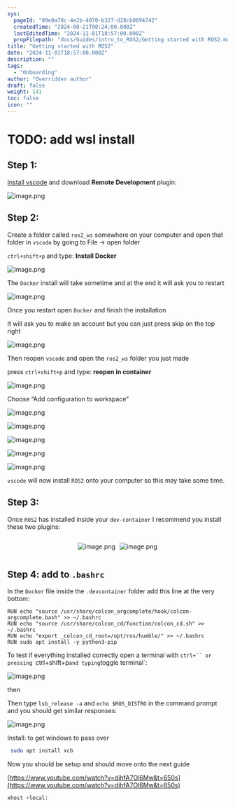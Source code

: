 ```yaml
---
sys:
  pageId: "89e0a78c-4e2b-4070-b327-d28cb0694742"
  createdTime: "2024-08-21T00:24:00.000Z"
  lastEditedTime: "2024-11-01T18:57:00.000Z"
  propFilepath: "docs/Guides/intro_to_ROS2/Getting started with ROS2.md"
title: "Getting started with ROS2"
date: "2024-11-01T18:57:00.000Z"
description: ""
tags:
  - "Onboarding"
author: "Overridden author"
draft: false
weight: 141
toc: false
icon: ""
---
```


# TODO: add wsl install

## Step 1:

[Install vscode](https://code.visualstudio.com/download) and download **Remote Development** plugin:

![image.png](https://prod-files-secure.s3.us-west-2.amazonaws.com/d518164a-d88e-44d1-a4ee-3adb3bd8bce0/efb52993-1881-4a40-b95e-6f020334f022/image.png?X-Amz-Algorithm=AWS4-HMAC-SHA256&X-Amz-Content-Sha256=UNSIGNED-PAYLOAD&X-Amz-Credential=ASIAZI2LB466V4YF3GRW%2F20250327%2Fus-west-2%2Fs3%2Faws4_request&X-Amz-Date=20250327T032345Z&X-Amz-Expires=3600&X-Amz-Security-Token=IQoJb3JpZ2luX2VjENP%2F%2F%2F%2F%2F%2F%2F%2F%2F%2FwEaCXVzLXdlc3QtMiJIMEYCIQCloLYzf0mW%2BCeNMf8yZGNWgMa0ATzNGU4x%2FQwyal0n%2BAIhALD5Ms1bRaoze9hAG1t5xOoYKdBkAsAdm8K%2FHUtgsc33Kv8DCDsQABoMNjM3NDIzMTgzODA1Igzxv6iOGVfVHXSqedcq3AO0h26Opkz2yzsEcTmA5r6I%2FfO5NTdCEmi6%2Bvx8BKmRCLCac8HCO%2BCGcvN6WAUh4otzJOvafi66VJwXNU%2F1DScIqTAqUiZIlbwsQdHQYqGcmXo2nnugEpml7EnaX0nKX9%2B56xxoTNAmEHbhP7JRygjMiZPxDXu0Z%2Bdd%2B1kZRQ1xD4b0uz%2BNcZ9UIZagM%2FIWdH6M%2B1jKqJGkYaOt3No9p%2Fx5dH1JFUEvncUIsTyM2S803z2wfw%2BavASHc4neBzMs6ALILdn4%2BE6eGBGN0zYlBLOw1PQACUm5Cm3dxClbDO3gqB8PsGxySLLCvwHMD%2FujmucbmKm3Jn%2FrNQ5WnDW6%2BD6NLZkFvOyWaEqPwZ11NDTAy8mm0KwjpQb%2BhYGgPXkQh8RI9W3RHOVrzTboctHd3KhEHHv4H7jmCsb40EG16Kt1d7cDw3vwLzPyNFsccWI%2F1MjHwBIXanKj1L%2FOJSnkXlxOtEBShUiiEiQaN1jgB2ttZzMCbAof%2BcQy8IV1inlP6ZXfsx8pWQqPOAH90uuiHZZtTFBkZQJ1uXDgd7MVPJlKtDNNYtMsDWqMa7UQ28m8lfANvOAu8rzw4z8dluq3vyZvHRfQ7QcaNzfUzt498zEfVOxc1wok%2Bx9wy%2FQ7MjDt7JK%2FBjqkAcdGm7rw75S7NsVIOuqLtGrZjus97h0NZ4r2J0V2Jb5Jgqny%2FsZ8D9vdPSxbERM2H3vWZp7WadEz0vRSyBR2gHjNeymR4sRQxl%2B0fmKSEVeMunxVZoo8C3UEOMz4r2rKuLJVOuJHrgxm0%2BtM2hlUcqoSkIWOnyzoC6PsIAIjCgwK8%2F5uuHElfWaxaM3p56kfmclhzbvtDrp%2BpDXfnugaw%2B6wUFkl&X-Amz-Signature=a87b89fb3781013a812699e752a326dfcb7a51490a89384e8e6c10babc4cdd64&X-Amz-SignedHeaders=host&x-id=GetObject)

## Step 2:

Create a folder called `ros2_ws` somewhere on your computer and open that folder in `vscode` by going to File → open folder 

`ctrl+shift+p` and type: **Install Docker**

![image.png](https://prod-files-secure.s3.us-west-2.amazonaws.com/d518164a-d88e-44d1-a4ee-3adb3bd8bce0/2269dc0e-1cd5-47ff-bceb-c04ad9b2eab0/image.png?X-Amz-Algorithm=AWS4-HMAC-SHA256&X-Amz-Content-Sha256=UNSIGNED-PAYLOAD&X-Amz-Credential=ASIAZI2LB466V4YF3GRW%2F20250327%2Fus-west-2%2Fs3%2Faws4_request&X-Amz-Date=20250327T032344Z&X-Amz-Expires=3600&X-Amz-Security-Token=IQoJb3JpZ2luX2VjENP%2F%2F%2F%2F%2F%2F%2F%2F%2F%2FwEaCXVzLXdlc3QtMiJIMEYCIQCloLYzf0mW%2BCeNMf8yZGNWgMa0ATzNGU4x%2FQwyal0n%2BAIhALD5Ms1bRaoze9hAG1t5xOoYKdBkAsAdm8K%2FHUtgsc33Kv8DCDsQABoMNjM3NDIzMTgzODA1Igzxv6iOGVfVHXSqedcq3AO0h26Opkz2yzsEcTmA5r6I%2FfO5NTdCEmi6%2Bvx8BKmRCLCac8HCO%2BCGcvN6WAUh4otzJOvafi66VJwXNU%2F1DScIqTAqUiZIlbwsQdHQYqGcmXo2nnugEpml7EnaX0nKX9%2B56xxoTNAmEHbhP7JRygjMiZPxDXu0Z%2Bdd%2B1kZRQ1xD4b0uz%2BNcZ9UIZagM%2FIWdH6M%2B1jKqJGkYaOt3No9p%2Fx5dH1JFUEvncUIsTyM2S803z2wfw%2BavASHc4neBzMs6ALILdn4%2BE6eGBGN0zYlBLOw1PQACUm5Cm3dxClbDO3gqB8PsGxySLLCvwHMD%2FujmucbmKm3Jn%2FrNQ5WnDW6%2BD6NLZkFvOyWaEqPwZ11NDTAy8mm0KwjpQb%2BhYGgPXkQh8RI9W3RHOVrzTboctHd3KhEHHv4H7jmCsb40EG16Kt1d7cDw3vwLzPyNFsccWI%2F1MjHwBIXanKj1L%2FOJSnkXlxOtEBShUiiEiQaN1jgB2ttZzMCbAof%2BcQy8IV1inlP6ZXfsx8pWQqPOAH90uuiHZZtTFBkZQJ1uXDgd7MVPJlKtDNNYtMsDWqMa7UQ28m8lfANvOAu8rzw4z8dluq3vyZvHRfQ7QcaNzfUzt498zEfVOxc1wok%2Bx9wy%2FQ7MjDt7JK%2FBjqkAcdGm7rw75S7NsVIOuqLtGrZjus97h0NZ4r2J0V2Jb5Jgqny%2FsZ8D9vdPSxbERM2H3vWZp7WadEz0vRSyBR2gHjNeymR4sRQxl%2B0fmKSEVeMunxVZoo8C3UEOMz4r2rKuLJVOuJHrgxm0%2BtM2hlUcqoSkIWOnyzoC6PsIAIjCgwK8%2F5uuHElfWaxaM3p56kfmclhzbvtDrp%2BpDXfnugaw%2B6wUFkl&X-Amz-Signature=31071ab0b2ebf30775970ea594adf38cb3b642c745a6d4a16dade66bf0892c89&X-Amz-SignedHeaders=host&x-id=GetObject)

The `Docker` install will take sometime and at the end it will ask you to restart

![image.png](https://prod-files-secure.s3.us-west-2.amazonaws.com/d518164a-d88e-44d1-a4ee-3adb3bd8bce0/ed233f78-be33-4b1f-b89c-9c346c0e961e/image.png?X-Amz-Algorithm=AWS4-HMAC-SHA256&X-Amz-Content-Sha256=UNSIGNED-PAYLOAD&X-Amz-Credential=ASIAZI2LB466V4YF3GRW%2F20250327%2Fus-west-2%2Fs3%2Faws4_request&X-Amz-Date=20250327T032344Z&X-Amz-Expires=3600&X-Amz-Security-Token=IQoJb3JpZ2luX2VjENP%2F%2F%2F%2F%2F%2F%2F%2F%2F%2FwEaCXVzLXdlc3QtMiJIMEYCIQCloLYzf0mW%2BCeNMf8yZGNWgMa0ATzNGU4x%2FQwyal0n%2BAIhALD5Ms1bRaoze9hAG1t5xOoYKdBkAsAdm8K%2FHUtgsc33Kv8DCDsQABoMNjM3NDIzMTgzODA1Igzxv6iOGVfVHXSqedcq3AO0h26Opkz2yzsEcTmA5r6I%2FfO5NTdCEmi6%2Bvx8BKmRCLCac8HCO%2BCGcvN6WAUh4otzJOvafi66VJwXNU%2F1DScIqTAqUiZIlbwsQdHQYqGcmXo2nnugEpml7EnaX0nKX9%2B56xxoTNAmEHbhP7JRygjMiZPxDXu0Z%2Bdd%2B1kZRQ1xD4b0uz%2BNcZ9UIZagM%2FIWdH6M%2B1jKqJGkYaOt3No9p%2Fx5dH1JFUEvncUIsTyM2S803z2wfw%2BavASHc4neBzMs6ALILdn4%2BE6eGBGN0zYlBLOw1PQACUm5Cm3dxClbDO3gqB8PsGxySLLCvwHMD%2FujmucbmKm3Jn%2FrNQ5WnDW6%2BD6NLZkFvOyWaEqPwZ11NDTAy8mm0KwjpQb%2BhYGgPXkQh8RI9W3RHOVrzTboctHd3KhEHHv4H7jmCsb40EG16Kt1d7cDw3vwLzPyNFsccWI%2F1MjHwBIXanKj1L%2FOJSnkXlxOtEBShUiiEiQaN1jgB2ttZzMCbAof%2BcQy8IV1inlP6ZXfsx8pWQqPOAH90uuiHZZtTFBkZQJ1uXDgd7MVPJlKtDNNYtMsDWqMa7UQ28m8lfANvOAu8rzw4z8dluq3vyZvHRfQ7QcaNzfUzt498zEfVOxc1wok%2Bx9wy%2FQ7MjDt7JK%2FBjqkAcdGm7rw75S7NsVIOuqLtGrZjus97h0NZ4r2J0V2Jb5Jgqny%2FsZ8D9vdPSxbERM2H3vWZp7WadEz0vRSyBR2gHjNeymR4sRQxl%2B0fmKSEVeMunxVZoo8C3UEOMz4r2rKuLJVOuJHrgxm0%2BtM2hlUcqoSkIWOnyzoC6PsIAIjCgwK8%2F5uuHElfWaxaM3p56kfmclhzbvtDrp%2BpDXfnugaw%2B6wUFkl&X-Amz-Signature=f3778a8a6782f7907d6a97c097b1c23448f78b7a3dfc92d4483fb8591a9859f1&X-Amz-SignedHeaders=host&x-id=GetObject)

Once you restart open `Docker` and finish the installation

It will ask you to make an account but you can just press skip on the top right

![image.png](https://prod-files-secure.s3.us-west-2.amazonaws.com/d518164a-d88e-44d1-a4ee-3adb3bd8bce0/21010ad9-1659-4fd9-9f59-9932a09b2a3d/image.png?X-Amz-Algorithm=AWS4-HMAC-SHA256&X-Amz-Content-Sha256=UNSIGNED-PAYLOAD&X-Amz-Credential=ASIAZI2LB466V4YF3GRW%2F20250327%2Fus-west-2%2Fs3%2Faws4_request&X-Amz-Date=20250327T032345Z&X-Amz-Expires=3600&X-Amz-Security-Token=IQoJb3JpZ2luX2VjENP%2F%2F%2F%2F%2F%2F%2F%2F%2F%2FwEaCXVzLXdlc3QtMiJIMEYCIQCloLYzf0mW%2BCeNMf8yZGNWgMa0ATzNGU4x%2FQwyal0n%2BAIhALD5Ms1bRaoze9hAG1t5xOoYKdBkAsAdm8K%2FHUtgsc33Kv8DCDsQABoMNjM3NDIzMTgzODA1Igzxv6iOGVfVHXSqedcq3AO0h26Opkz2yzsEcTmA5r6I%2FfO5NTdCEmi6%2Bvx8BKmRCLCac8HCO%2BCGcvN6WAUh4otzJOvafi66VJwXNU%2F1DScIqTAqUiZIlbwsQdHQYqGcmXo2nnugEpml7EnaX0nKX9%2B56xxoTNAmEHbhP7JRygjMiZPxDXu0Z%2Bdd%2B1kZRQ1xD4b0uz%2BNcZ9UIZagM%2FIWdH6M%2B1jKqJGkYaOt3No9p%2Fx5dH1JFUEvncUIsTyM2S803z2wfw%2BavASHc4neBzMs6ALILdn4%2BE6eGBGN0zYlBLOw1PQACUm5Cm3dxClbDO3gqB8PsGxySLLCvwHMD%2FujmucbmKm3Jn%2FrNQ5WnDW6%2BD6NLZkFvOyWaEqPwZ11NDTAy8mm0KwjpQb%2BhYGgPXkQh8RI9W3RHOVrzTboctHd3KhEHHv4H7jmCsb40EG16Kt1d7cDw3vwLzPyNFsccWI%2F1MjHwBIXanKj1L%2FOJSnkXlxOtEBShUiiEiQaN1jgB2ttZzMCbAof%2BcQy8IV1inlP6ZXfsx8pWQqPOAH90uuiHZZtTFBkZQJ1uXDgd7MVPJlKtDNNYtMsDWqMa7UQ28m8lfANvOAu8rzw4z8dluq3vyZvHRfQ7QcaNzfUzt498zEfVOxc1wok%2Bx9wy%2FQ7MjDt7JK%2FBjqkAcdGm7rw75S7NsVIOuqLtGrZjus97h0NZ4r2J0V2Jb5Jgqny%2FsZ8D9vdPSxbERM2H3vWZp7WadEz0vRSyBR2gHjNeymR4sRQxl%2B0fmKSEVeMunxVZoo8C3UEOMz4r2rKuLJVOuJHrgxm0%2BtM2hlUcqoSkIWOnyzoC6PsIAIjCgwK8%2F5uuHElfWaxaM3p56kfmclhzbvtDrp%2BpDXfnugaw%2B6wUFkl&X-Amz-Signature=c3e2cf9ceecb792e6aefabde5d3870382831dc63c3f8d60ad9cc85c59d0b915c&X-Amz-SignedHeaders=host&x-id=GetObject)

Then reopen `vscode` and open the `ros2_ws` folder you just made

press `ctrl+shift+p` and type: **reopen in container**

![image.png](https://prod-files-secure.s3.us-west-2.amazonaws.com/d518164a-d88e-44d1-a4ee-3adb3bd8bce0/4e93b8c2-41ad-488c-8095-c74205196118/image.png?X-Amz-Algorithm=AWS4-HMAC-SHA256&X-Amz-Content-Sha256=UNSIGNED-PAYLOAD&X-Amz-Credential=ASIAZI2LB466V4YF3GRW%2F20250327%2Fus-west-2%2Fs3%2Faws4_request&X-Amz-Date=20250327T032344Z&X-Amz-Expires=3600&X-Amz-Security-Token=IQoJb3JpZ2luX2VjENP%2F%2F%2F%2F%2F%2F%2F%2F%2F%2FwEaCXVzLXdlc3QtMiJIMEYCIQCloLYzf0mW%2BCeNMf8yZGNWgMa0ATzNGU4x%2FQwyal0n%2BAIhALD5Ms1bRaoze9hAG1t5xOoYKdBkAsAdm8K%2FHUtgsc33Kv8DCDsQABoMNjM3NDIzMTgzODA1Igzxv6iOGVfVHXSqedcq3AO0h26Opkz2yzsEcTmA5r6I%2FfO5NTdCEmi6%2Bvx8BKmRCLCac8HCO%2BCGcvN6WAUh4otzJOvafi66VJwXNU%2F1DScIqTAqUiZIlbwsQdHQYqGcmXo2nnugEpml7EnaX0nKX9%2B56xxoTNAmEHbhP7JRygjMiZPxDXu0Z%2Bdd%2B1kZRQ1xD4b0uz%2BNcZ9UIZagM%2FIWdH6M%2B1jKqJGkYaOt3No9p%2Fx5dH1JFUEvncUIsTyM2S803z2wfw%2BavASHc4neBzMs6ALILdn4%2BE6eGBGN0zYlBLOw1PQACUm5Cm3dxClbDO3gqB8PsGxySLLCvwHMD%2FujmucbmKm3Jn%2FrNQ5WnDW6%2BD6NLZkFvOyWaEqPwZ11NDTAy8mm0KwjpQb%2BhYGgPXkQh8RI9W3RHOVrzTboctHd3KhEHHv4H7jmCsb40EG16Kt1d7cDw3vwLzPyNFsccWI%2F1MjHwBIXanKj1L%2FOJSnkXlxOtEBShUiiEiQaN1jgB2ttZzMCbAof%2BcQy8IV1inlP6ZXfsx8pWQqPOAH90uuiHZZtTFBkZQJ1uXDgd7MVPJlKtDNNYtMsDWqMa7UQ28m8lfANvOAu8rzw4z8dluq3vyZvHRfQ7QcaNzfUzt498zEfVOxc1wok%2Bx9wy%2FQ7MjDt7JK%2FBjqkAcdGm7rw75S7NsVIOuqLtGrZjus97h0NZ4r2J0V2Jb5Jgqny%2FsZ8D9vdPSxbERM2H3vWZp7WadEz0vRSyBR2gHjNeymR4sRQxl%2B0fmKSEVeMunxVZoo8C3UEOMz4r2rKuLJVOuJHrgxm0%2BtM2hlUcqoSkIWOnyzoC6PsIAIjCgwK8%2F5uuHElfWaxaM3p56kfmclhzbvtDrp%2BpDXfnugaw%2B6wUFkl&X-Amz-Signature=367eac4df99b86301f43ad3ecae3843fb7a12cfa246c765f62cb0c1ebba12194&X-Amz-SignedHeaders=host&x-id=GetObject)

Choose “Add configuration to workspace”

![image.png](https://prod-files-secure.s3.us-west-2.amazonaws.com/d518164a-d88e-44d1-a4ee-3adb3bd8bce0/9560b282-5060-4989-ba37-97e7b2c22476/image.png?X-Amz-Algorithm=AWS4-HMAC-SHA256&X-Amz-Content-Sha256=UNSIGNED-PAYLOAD&X-Amz-Credential=ASIAZI2LB466V4YF3GRW%2F20250327%2Fus-west-2%2Fs3%2Faws4_request&X-Amz-Date=20250327T032345Z&X-Amz-Expires=3600&X-Amz-Security-Token=IQoJb3JpZ2luX2VjENP%2F%2F%2F%2F%2F%2F%2F%2F%2F%2FwEaCXVzLXdlc3QtMiJIMEYCIQCloLYzf0mW%2BCeNMf8yZGNWgMa0ATzNGU4x%2FQwyal0n%2BAIhALD5Ms1bRaoze9hAG1t5xOoYKdBkAsAdm8K%2FHUtgsc33Kv8DCDsQABoMNjM3NDIzMTgzODA1Igzxv6iOGVfVHXSqedcq3AO0h26Opkz2yzsEcTmA5r6I%2FfO5NTdCEmi6%2Bvx8BKmRCLCac8HCO%2BCGcvN6WAUh4otzJOvafi66VJwXNU%2F1DScIqTAqUiZIlbwsQdHQYqGcmXo2nnugEpml7EnaX0nKX9%2B56xxoTNAmEHbhP7JRygjMiZPxDXu0Z%2Bdd%2B1kZRQ1xD4b0uz%2BNcZ9UIZagM%2FIWdH6M%2B1jKqJGkYaOt3No9p%2Fx5dH1JFUEvncUIsTyM2S803z2wfw%2BavASHc4neBzMs6ALILdn4%2BE6eGBGN0zYlBLOw1PQACUm5Cm3dxClbDO3gqB8PsGxySLLCvwHMD%2FujmucbmKm3Jn%2FrNQ5WnDW6%2BD6NLZkFvOyWaEqPwZ11NDTAy8mm0KwjpQb%2BhYGgPXkQh8RI9W3RHOVrzTboctHd3KhEHHv4H7jmCsb40EG16Kt1d7cDw3vwLzPyNFsccWI%2F1MjHwBIXanKj1L%2FOJSnkXlxOtEBShUiiEiQaN1jgB2ttZzMCbAof%2BcQy8IV1inlP6ZXfsx8pWQqPOAH90uuiHZZtTFBkZQJ1uXDgd7MVPJlKtDNNYtMsDWqMa7UQ28m8lfANvOAu8rzw4z8dluq3vyZvHRfQ7QcaNzfUzt498zEfVOxc1wok%2Bx9wy%2FQ7MjDt7JK%2FBjqkAcdGm7rw75S7NsVIOuqLtGrZjus97h0NZ4r2J0V2Jb5Jgqny%2FsZ8D9vdPSxbERM2H3vWZp7WadEz0vRSyBR2gHjNeymR4sRQxl%2B0fmKSEVeMunxVZoo8C3UEOMz4r2rKuLJVOuJHrgxm0%2BtM2hlUcqoSkIWOnyzoC6PsIAIjCgwK8%2F5uuHElfWaxaM3p56kfmclhzbvtDrp%2BpDXfnugaw%2B6wUFkl&X-Amz-Signature=b09b39ee012f3f2f1ab9d5963d325866a87dadda1d7d232a41e9bd60fd237c87&X-Amz-SignedHeaders=host&x-id=GetObject)

![image.png](https://prod-files-secure.s3.us-west-2.amazonaws.com/d518164a-d88e-44d1-a4ee-3adb3bd8bce0/2ee63f81-886b-48e8-a553-dc6e5eac99e4/image.png?X-Amz-Algorithm=AWS4-HMAC-SHA256&X-Amz-Content-Sha256=UNSIGNED-PAYLOAD&X-Amz-Credential=ASIAZI2LB466V4YF3GRW%2F20250327%2Fus-west-2%2Fs3%2Faws4_request&X-Amz-Date=20250327T032345Z&X-Amz-Expires=3600&X-Amz-Security-Token=IQoJb3JpZ2luX2VjENP%2F%2F%2F%2F%2F%2F%2F%2F%2F%2FwEaCXVzLXdlc3QtMiJIMEYCIQCloLYzf0mW%2BCeNMf8yZGNWgMa0ATzNGU4x%2FQwyal0n%2BAIhALD5Ms1bRaoze9hAG1t5xOoYKdBkAsAdm8K%2FHUtgsc33Kv8DCDsQABoMNjM3NDIzMTgzODA1Igzxv6iOGVfVHXSqedcq3AO0h26Opkz2yzsEcTmA5r6I%2FfO5NTdCEmi6%2Bvx8BKmRCLCac8HCO%2BCGcvN6WAUh4otzJOvafi66VJwXNU%2F1DScIqTAqUiZIlbwsQdHQYqGcmXo2nnugEpml7EnaX0nKX9%2B56xxoTNAmEHbhP7JRygjMiZPxDXu0Z%2Bdd%2B1kZRQ1xD4b0uz%2BNcZ9UIZagM%2FIWdH6M%2B1jKqJGkYaOt3No9p%2Fx5dH1JFUEvncUIsTyM2S803z2wfw%2BavASHc4neBzMs6ALILdn4%2BE6eGBGN0zYlBLOw1PQACUm5Cm3dxClbDO3gqB8PsGxySLLCvwHMD%2FujmucbmKm3Jn%2FrNQ5WnDW6%2BD6NLZkFvOyWaEqPwZ11NDTAy8mm0KwjpQb%2BhYGgPXkQh8RI9W3RHOVrzTboctHd3KhEHHv4H7jmCsb40EG16Kt1d7cDw3vwLzPyNFsccWI%2F1MjHwBIXanKj1L%2FOJSnkXlxOtEBShUiiEiQaN1jgB2ttZzMCbAof%2BcQy8IV1inlP6ZXfsx8pWQqPOAH90uuiHZZtTFBkZQJ1uXDgd7MVPJlKtDNNYtMsDWqMa7UQ28m8lfANvOAu8rzw4z8dluq3vyZvHRfQ7QcaNzfUzt498zEfVOxc1wok%2Bx9wy%2FQ7MjDt7JK%2FBjqkAcdGm7rw75S7NsVIOuqLtGrZjus97h0NZ4r2J0V2Jb5Jgqny%2FsZ8D9vdPSxbERM2H3vWZp7WadEz0vRSyBR2gHjNeymR4sRQxl%2B0fmKSEVeMunxVZoo8C3UEOMz4r2rKuLJVOuJHrgxm0%2BtM2hlUcqoSkIWOnyzoC6PsIAIjCgwK8%2F5uuHElfWaxaM3p56kfmclhzbvtDrp%2BpDXfnugaw%2B6wUFkl&X-Amz-Signature=d8ead7a380df4d71e428b3cbc80addba3c385926cac4eb0df38c1950a4a23661&X-Amz-SignedHeaders=host&x-id=GetObject)

![image.png](https://prod-files-secure.s3.us-west-2.amazonaws.com/d518164a-d88e-44d1-a4ee-3adb3bd8bce0/ae1580b2-b048-407e-aed9-b584224a7a04/image.png?X-Amz-Algorithm=AWS4-HMAC-SHA256&X-Amz-Content-Sha256=UNSIGNED-PAYLOAD&X-Amz-Credential=ASIAZI2LB466V4YF3GRW%2F20250327%2Fus-west-2%2Fs3%2Faws4_request&X-Amz-Date=20250327T032344Z&X-Amz-Expires=3600&X-Amz-Security-Token=IQoJb3JpZ2luX2VjENP%2F%2F%2F%2F%2F%2F%2F%2F%2F%2FwEaCXVzLXdlc3QtMiJIMEYCIQCloLYzf0mW%2BCeNMf8yZGNWgMa0ATzNGU4x%2FQwyal0n%2BAIhALD5Ms1bRaoze9hAG1t5xOoYKdBkAsAdm8K%2FHUtgsc33Kv8DCDsQABoMNjM3NDIzMTgzODA1Igzxv6iOGVfVHXSqedcq3AO0h26Opkz2yzsEcTmA5r6I%2FfO5NTdCEmi6%2Bvx8BKmRCLCac8HCO%2BCGcvN6WAUh4otzJOvafi66VJwXNU%2F1DScIqTAqUiZIlbwsQdHQYqGcmXo2nnugEpml7EnaX0nKX9%2B56xxoTNAmEHbhP7JRygjMiZPxDXu0Z%2Bdd%2B1kZRQ1xD4b0uz%2BNcZ9UIZagM%2FIWdH6M%2B1jKqJGkYaOt3No9p%2Fx5dH1JFUEvncUIsTyM2S803z2wfw%2BavASHc4neBzMs6ALILdn4%2BE6eGBGN0zYlBLOw1PQACUm5Cm3dxClbDO3gqB8PsGxySLLCvwHMD%2FujmucbmKm3Jn%2FrNQ5WnDW6%2BD6NLZkFvOyWaEqPwZ11NDTAy8mm0KwjpQb%2BhYGgPXkQh8RI9W3RHOVrzTboctHd3KhEHHv4H7jmCsb40EG16Kt1d7cDw3vwLzPyNFsccWI%2F1MjHwBIXanKj1L%2FOJSnkXlxOtEBShUiiEiQaN1jgB2ttZzMCbAof%2BcQy8IV1inlP6ZXfsx8pWQqPOAH90uuiHZZtTFBkZQJ1uXDgd7MVPJlKtDNNYtMsDWqMa7UQ28m8lfANvOAu8rzw4z8dluq3vyZvHRfQ7QcaNzfUzt498zEfVOxc1wok%2Bx9wy%2FQ7MjDt7JK%2FBjqkAcdGm7rw75S7NsVIOuqLtGrZjus97h0NZ4r2J0V2Jb5Jgqny%2FsZ8D9vdPSxbERM2H3vWZp7WadEz0vRSyBR2gHjNeymR4sRQxl%2B0fmKSEVeMunxVZoo8C3UEOMz4r2rKuLJVOuJHrgxm0%2BtM2hlUcqoSkIWOnyzoC6PsIAIjCgwK8%2F5uuHElfWaxaM3p56kfmclhzbvtDrp%2BpDXfnugaw%2B6wUFkl&X-Amz-Signature=c752bc736775057be165d5e36ceee6ea98b34d60bb0c29239aba8142745e09f2&X-Amz-SignedHeaders=host&x-id=GetObject)

![image.png](https://prod-files-secure.s3.us-west-2.amazonaws.com/d518164a-d88e-44d1-a4ee-3adb3bd8bce0/53255b28-f75e-430f-b9e3-c0ac8577e42b/image.png?X-Amz-Algorithm=AWS4-HMAC-SHA256&X-Amz-Content-Sha256=UNSIGNED-PAYLOAD&X-Amz-Credential=ASIAZI2LB466V4YF3GRW%2F20250327%2Fus-west-2%2Fs3%2Faws4_request&X-Amz-Date=20250327T032344Z&X-Amz-Expires=3600&X-Amz-Security-Token=IQoJb3JpZ2luX2VjENP%2F%2F%2F%2F%2F%2F%2F%2F%2F%2FwEaCXVzLXdlc3QtMiJIMEYCIQCloLYzf0mW%2BCeNMf8yZGNWgMa0ATzNGU4x%2FQwyal0n%2BAIhALD5Ms1bRaoze9hAG1t5xOoYKdBkAsAdm8K%2FHUtgsc33Kv8DCDsQABoMNjM3NDIzMTgzODA1Igzxv6iOGVfVHXSqedcq3AO0h26Opkz2yzsEcTmA5r6I%2FfO5NTdCEmi6%2Bvx8BKmRCLCac8HCO%2BCGcvN6WAUh4otzJOvafi66VJwXNU%2F1DScIqTAqUiZIlbwsQdHQYqGcmXo2nnugEpml7EnaX0nKX9%2B56xxoTNAmEHbhP7JRygjMiZPxDXu0Z%2Bdd%2B1kZRQ1xD4b0uz%2BNcZ9UIZagM%2FIWdH6M%2B1jKqJGkYaOt3No9p%2Fx5dH1JFUEvncUIsTyM2S803z2wfw%2BavASHc4neBzMs6ALILdn4%2BE6eGBGN0zYlBLOw1PQACUm5Cm3dxClbDO3gqB8PsGxySLLCvwHMD%2FujmucbmKm3Jn%2FrNQ5WnDW6%2BD6NLZkFvOyWaEqPwZ11NDTAy8mm0KwjpQb%2BhYGgPXkQh8RI9W3RHOVrzTboctHd3KhEHHv4H7jmCsb40EG16Kt1d7cDw3vwLzPyNFsccWI%2F1MjHwBIXanKj1L%2FOJSnkXlxOtEBShUiiEiQaN1jgB2ttZzMCbAof%2BcQy8IV1inlP6ZXfsx8pWQqPOAH90uuiHZZtTFBkZQJ1uXDgd7MVPJlKtDNNYtMsDWqMa7UQ28m8lfANvOAu8rzw4z8dluq3vyZvHRfQ7QcaNzfUzt498zEfVOxc1wok%2Bx9wy%2FQ7MjDt7JK%2FBjqkAcdGm7rw75S7NsVIOuqLtGrZjus97h0NZ4r2J0V2Jb5Jgqny%2FsZ8D9vdPSxbERM2H3vWZp7WadEz0vRSyBR2gHjNeymR4sRQxl%2B0fmKSEVeMunxVZoo8C3UEOMz4r2rKuLJVOuJHrgxm0%2BtM2hlUcqoSkIWOnyzoC6PsIAIjCgwK8%2F5uuHElfWaxaM3p56kfmclhzbvtDrp%2BpDXfnugaw%2B6wUFkl&X-Amz-Signature=1ca972c75f45fc5eba3cf8874a4f460f02419761bef563ed7f02219223913282&X-Amz-SignedHeaders=host&x-id=GetObject)

![image.png](https://prod-files-secure.s3.us-west-2.amazonaws.com/d518164a-d88e-44d1-a4ee-3adb3bd8bce0/7c562767-5af9-4ffb-97d1-327bcdf4ee00/image.png?X-Amz-Algorithm=AWS4-HMAC-SHA256&X-Amz-Content-Sha256=UNSIGNED-PAYLOAD&X-Amz-Credential=ASIAZI2LB466V4YF3GRW%2F20250327%2Fus-west-2%2Fs3%2Faws4_request&X-Amz-Date=20250327T032344Z&X-Amz-Expires=3600&X-Amz-Security-Token=IQoJb3JpZ2luX2VjENP%2F%2F%2F%2F%2F%2F%2F%2F%2F%2FwEaCXVzLXdlc3QtMiJIMEYCIQCloLYzf0mW%2BCeNMf8yZGNWgMa0ATzNGU4x%2FQwyal0n%2BAIhALD5Ms1bRaoze9hAG1t5xOoYKdBkAsAdm8K%2FHUtgsc33Kv8DCDsQABoMNjM3NDIzMTgzODA1Igzxv6iOGVfVHXSqedcq3AO0h26Opkz2yzsEcTmA5r6I%2FfO5NTdCEmi6%2Bvx8BKmRCLCac8HCO%2BCGcvN6WAUh4otzJOvafi66VJwXNU%2F1DScIqTAqUiZIlbwsQdHQYqGcmXo2nnugEpml7EnaX0nKX9%2B56xxoTNAmEHbhP7JRygjMiZPxDXu0Z%2Bdd%2B1kZRQ1xD4b0uz%2BNcZ9UIZagM%2FIWdH6M%2B1jKqJGkYaOt3No9p%2Fx5dH1JFUEvncUIsTyM2S803z2wfw%2BavASHc4neBzMs6ALILdn4%2BE6eGBGN0zYlBLOw1PQACUm5Cm3dxClbDO3gqB8PsGxySLLCvwHMD%2FujmucbmKm3Jn%2FrNQ5WnDW6%2BD6NLZkFvOyWaEqPwZ11NDTAy8mm0KwjpQb%2BhYGgPXkQh8RI9W3RHOVrzTboctHd3KhEHHv4H7jmCsb40EG16Kt1d7cDw3vwLzPyNFsccWI%2F1MjHwBIXanKj1L%2FOJSnkXlxOtEBShUiiEiQaN1jgB2ttZzMCbAof%2BcQy8IV1inlP6ZXfsx8pWQqPOAH90uuiHZZtTFBkZQJ1uXDgd7MVPJlKtDNNYtMsDWqMa7UQ28m8lfANvOAu8rzw4z8dluq3vyZvHRfQ7QcaNzfUzt498zEfVOxc1wok%2Bx9wy%2FQ7MjDt7JK%2FBjqkAcdGm7rw75S7NsVIOuqLtGrZjus97h0NZ4r2J0V2Jb5Jgqny%2FsZ8D9vdPSxbERM2H3vWZp7WadEz0vRSyBR2gHjNeymR4sRQxl%2B0fmKSEVeMunxVZoo8C3UEOMz4r2rKuLJVOuJHrgxm0%2BtM2hlUcqoSkIWOnyzoC6PsIAIjCgwK8%2F5uuHElfWaxaM3p56kfmclhzbvtDrp%2BpDXfnugaw%2B6wUFkl&X-Amz-Signature=f60fddd95f6e9f51f67657f41ad94b55d91bfb93b8847778c9b196209c226fd5&X-Amz-SignedHeaders=host&x-id=GetObject)

`vscode` will now install `ROS2` onto your computer so this may take some time.

## Step 3:

Once `ROS2` has installed inside your `dev-container` I recommend you install these two plugins:

<div style="display: flex;flex-direction: row; column-gap:10px; max-width: 630px;justify-content: center;">
<div>

![image.png](https://prod-files-secure.s3.us-west-2.amazonaws.com/d518164a-d88e-44d1-a4ee-3adb3bd8bce0/3fc3d550-5a54-4ba1-ba6b-faa01cdb7369/image.png?X-Amz-Algorithm=AWS4-HMAC-SHA256&X-Amz-Content-Sha256=UNSIGNED-PAYLOAD&X-Amz-Credential=ASIAZI2LB4667KDK2HHJ%2F20250327%2Fus-west-2%2Fs3%2Faws4_request&X-Amz-Date=20250327T032351Z&X-Amz-Expires=3600&X-Amz-Security-Token=IQoJb3JpZ2luX2VjENP%2F%2F%2F%2F%2F%2F%2F%2F%2F%2FwEaCXVzLXdlc3QtMiJGMEQCID9hxwyb2mAfAcLXJ7Hegf1nwoC7SaVC%2FWt2v51XeeREAiBfkng0EoO51cE1%2FGRRCKi7sJEsWEtoKVE1y3P%2F3gPeESr%2FAwg8EAAaDDYzNzQyMzE4MzgwNSIM55t1STIGfNCj3h9LKtwDB57sCodzjmZjDJoNOtgU2UtO2uBJ4ENNglM1sCFHpCurtadTE8zI47UT1VNpGOJEkMb326Gb6%2Fpe%2BRBD3l9r36z6BH%2F4HkGKA1cOWObYIGx5ccFu7qksy9h%2BYV7YuB2CsPJVvJ6pvpzTMqb3BFWHesC2nXbqUe56j%2B1AngWwgMvcNJJWo3mU1Iu5gBXKbukmHyOf%2BZRECFNKEBLk%2B5OOIRONxIf8G1%2F13ke6XOiEmJULHkRLCoPudxLpVT2sOvIeWhlFntB8XzD%2Bu%2FnTxjojBaj3ajzYG5xlQXEnwau3ekdx%2Fxx%2BGHCLiZgjfnWYPkepqi5g233kHSWvCtwI4Ki30X7Mx%2FoNZiQgOrjhicFWFPxDkjhu%2FtC1pet6TW6jxpNmjIZyGacOyUCB6YoYid%2BUkVTQ5KhpAjwknAEXejEVzskxr3MjPYSBhGBn3bOAEzb%2F8oIsGA5oTtu%2FFVB7wni2QqFmjjcTxwKM96I1ivlrmRFzNTI71rmwjK69znnCtSMU4mBeTUPlwa%2BaIjRJ30LGPuyskRq705MgCDuxJs96ffgbWMigrgFUc27Z8wNMtwG498tAiH4R0cX6dtFEKWuUPXLI%2Fu95hUEYtDXzFldG0pErR%2Fz29GFv%2BK%2FFD6Mwhe6SvwY6pgFRnWtYCKmL6yTaO%2FdN0ALk6EXOWqPpHEOKY7Qk0r2mr5oBi2bYHcbyIWU%2BPS5QiV%2FPEuEKlVvxpagfDnZ07PmDuxuyCrX4o4EBfB7PKXGsSeLdrD625fa1ChN06Ib%2FUG%2Fon9NILlb%2FxinFVBWxbgL4sDrwor6d0IeLNUF6Xir61UFEfNGkGn3FkaViXxmoNBM3qET%2FpRAFs662m4D8HE2lyCVQPvJc&X-Amz-Signature=31f479054b3e83ac5dccee542530ce41562472f9c1f7d0bde07f940a06292ee8&X-Amz-SignedHeaders=host&x-id=GetObject)

</div>
<div>

![image.png](https://prod-files-secure.s3.us-west-2.amazonaws.com/d518164a-d88e-44d1-a4ee-3adb3bd8bce0/d994cc66-13c2-4093-a5a3-f84cf4601a82/image.png?X-Amz-Algorithm=AWS4-HMAC-SHA256&X-Amz-Content-Sha256=UNSIGNED-PAYLOAD&X-Amz-Credential=ASIAZI2LB4667QFW27G2%2F20250327%2Fus-west-2%2Fs3%2Faws4_request&X-Amz-Date=20250327T032351Z&X-Amz-Expires=3600&X-Amz-Security-Token=IQoJb3JpZ2luX2VjENP%2F%2F%2F%2F%2F%2F%2F%2F%2F%2FwEaCXVzLXdlc3QtMiJHMEUCIQCCXLYgC%2FCUXUOt%2FHG7AyUf%2FbYTSkdbhRR85Pn69cRxlwIgPGRi044BYUPXue9a7doixUPHbu3q5oQwf%2BoPEL%2B6jwoq%2FwMIPBAAGgw2Mzc0MjMxODM4MDUiDFF3P5vNnYvaau8NPircAy7%2F4uq2steYGZbiQ3ru7wVJlV9DPd8nYr3zkf6i4Ur70lVr3Cea%2F%2BS%2FSwaHeDyNULO5tJ06WnFbe8R5TI94r2IEnPilgkTPq%2FqeyTnV%2F6YyXijeYy7i77GqNIPzNtQe6gyuKfMYjr7MUC%2FJ%2FmCmPlWn4skx3MQccYBitEeAv98EgFw0tQYkBLeOLDp81DVQ2sANtVQNgjYrGO8b95%2Ffc2jG%2BfBwzGVn4l0lzrWMBrCjbgCTkN%2BD864eT6OpbVydOebsjwc1ECywdWC0kX9gn4d8Ai6yr9jyBse9WPzq9STlCRVASkLd5mk38Efsmhcbo3OkEsoRYOET1NjQ0rJmVA1G7dNPPzT838vXN7XBUcZrgvUAZM79Sz%2BjQG8Ji5AfIjZxysZa2nxeEyXmc7wkogekn2vSEjkbRv4HeYF4oU1D8Iki0G4A7GZse8ZxpDZZ9txCBTB1uRsOtaC9mVKid8SpaMWmbxKO%2B8fkEi0qRR8ZrYZS0l1hdPnAsM0fFKF0hlS%2Bw6MkXcfjd%2F3rlkfDP80ubZ75QO3Z%2FaXFmO0DfnqasrZdCZ1pzr2fm2tZYRgjP3IHv41m5iIiiNF74cUPXyapcaXycpaPRr%2BwY8yN%2F7vq4S0CjsHukbi%2FwIYDMO3tkr8GOqUBBAxn8Z1FTARTf3Ha00KiKYKdjsYqH7PjLDCwBVrNCGs7bNCHRhwMgJ8U9C7n7OQwjOigOYXRFiWzLJ7xnt98F0le02%2FFWp4iLvhFNZ%2BIL5SEetf8nPjpBXqH9O7SLCghPJcXal4D%2BcGfiMXKQ9bh4taAfnoRD%2FX9w%2FPx0WChFMXZdqn5%2FwIusK92nlrR3aHWA%2F1bxcUYBsLyJir%2Bnw%2F0TO%2B2hOrY&X-Amz-Signature=a7a213e1405960bdabc71e99520c6eaa66ce4e63a42a70dabacb44f4f12f4a65&X-Amz-SignedHeaders=host&x-id=GetObject)

</div>
</div>

## Step 4: add to `.bashrc`

In the `Docker` file inside the `.devcontainer` folder add this line at the very bottom: 

```docker
RUN echo "source /usr/share/colcon_argcomplete/hook/colcon-argcomplete.bash" >> ~/.bashrc
RUN echo "source /usr/share/colcon_cd/function/colcon_cd.sh" >> ~/.bashrc
RUN echo "export _colcon_cd_root=/opt/ros/humble/" >> ~/.bashrc
RUN sudo apt install -y python3-pip 
```

To test if everything installed correctly open a terminal with `ctrl+`` or pressing `ctrl+shift+p` and typing `toggle terminal`:

![image.png](https://prod-files-secure.s3.us-west-2.amazonaws.com/d518164a-d88e-44d1-a4ee-3adb3bd8bce0/6a4943d8-b04e-4c02-9a58-775f3384d1a5/image.png?X-Amz-Algorithm=AWS4-HMAC-SHA256&X-Amz-Content-Sha256=UNSIGNED-PAYLOAD&X-Amz-Credential=ASIAZI2LB466V4YF3GRW%2F20250327%2Fus-west-2%2Fs3%2Faws4_request&X-Amz-Date=20250327T032344Z&X-Amz-Expires=3600&X-Amz-Security-Token=IQoJb3JpZ2luX2VjENP%2F%2F%2F%2F%2F%2F%2F%2F%2F%2FwEaCXVzLXdlc3QtMiJIMEYCIQCloLYzf0mW%2BCeNMf8yZGNWgMa0ATzNGU4x%2FQwyal0n%2BAIhALD5Ms1bRaoze9hAG1t5xOoYKdBkAsAdm8K%2FHUtgsc33Kv8DCDsQABoMNjM3NDIzMTgzODA1Igzxv6iOGVfVHXSqedcq3AO0h26Opkz2yzsEcTmA5r6I%2FfO5NTdCEmi6%2Bvx8BKmRCLCac8HCO%2BCGcvN6WAUh4otzJOvafi66VJwXNU%2F1DScIqTAqUiZIlbwsQdHQYqGcmXo2nnugEpml7EnaX0nKX9%2B56xxoTNAmEHbhP7JRygjMiZPxDXu0Z%2Bdd%2B1kZRQ1xD4b0uz%2BNcZ9UIZagM%2FIWdH6M%2B1jKqJGkYaOt3No9p%2Fx5dH1JFUEvncUIsTyM2S803z2wfw%2BavASHc4neBzMs6ALILdn4%2BE6eGBGN0zYlBLOw1PQACUm5Cm3dxClbDO3gqB8PsGxySLLCvwHMD%2FujmucbmKm3Jn%2FrNQ5WnDW6%2BD6NLZkFvOyWaEqPwZ11NDTAy8mm0KwjpQb%2BhYGgPXkQh8RI9W3RHOVrzTboctHd3KhEHHv4H7jmCsb40EG16Kt1d7cDw3vwLzPyNFsccWI%2F1MjHwBIXanKj1L%2FOJSnkXlxOtEBShUiiEiQaN1jgB2ttZzMCbAof%2BcQy8IV1inlP6ZXfsx8pWQqPOAH90uuiHZZtTFBkZQJ1uXDgd7MVPJlKtDNNYtMsDWqMa7UQ28m8lfANvOAu8rzw4z8dluq3vyZvHRfQ7QcaNzfUzt498zEfVOxc1wok%2Bx9wy%2FQ7MjDt7JK%2FBjqkAcdGm7rw75S7NsVIOuqLtGrZjus97h0NZ4r2J0V2Jb5Jgqny%2FsZ8D9vdPSxbERM2H3vWZp7WadEz0vRSyBR2gHjNeymR4sRQxl%2B0fmKSEVeMunxVZoo8C3UEOMz4r2rKuLJVOuJHrgxm0%2BtM2hlUcqoSkIWOnyzoC6PsIAIjCgwK8%2F5uuHElfWaxaM3p56kfmclhzbvtDrp%2BpDXfnugaw%2B6wUFkl&X-Amz-Signature=52ea8e85e6def23cab6d6011c24c4cc0e41e3c4b06c7560f8caaa62d40b45d9f&X-Amz-SignedHeaders=host&x-id=GetObject)

then 

Then type `lsb_release -a` and `echo $ROS_DISTRO` in the command prompt and you should get similar responses:

![image.png](https://prod-files-secure.s3.us-west-2.amazonaws.com/d518164a-d88e-44d1-a4ee-3adb3bd8bce0/3e635dec-a805-4e85-8b9e-d000e5b71a4e/image.png?X-Amz-Algorithm=AWS4-HMAC-SHA256&X-Amz-Content-Sha256=UNSIGNED-PAYLOAD&X-Amz-Credential=ASIAZI2LB466V4YF3GRW%2F20250327%2Fus-west-2%2Fs3%2Faws4_request&X-Amz-Date=20250327T032344Z&X-Amz-Expires=3600&X-Amz-Security-Token=IQoJb3JpZ2luX2VjENP%2F%2F%2F%2F%2F%2F%2F%2F%2F%2FwEaCXVzLXdlc3QtMiJIMEYCIQCloLYzf0mW%2BCeNMf8yZGNWgMa0ATzNGU4x%2FQwyal0n%2BAIhALD5Ms1bRaoze9hAG1t5xOoYKdBkAsAdm8K%2FHUtgsc33Kv8DCDsQABoMNjM3NDIzMTgzODA1Igzxv6iOGVfVHXSqedcq3AO0h26Opkz2yzsEcTmA5r6I%2FfO5NTdCEmi6%2Bvx8BKmRCLCac8HCO%2BCGcvN6WAUh4otzJOvafi66VJwXNU%2F1DScIqTAqUiZIlbwsQdHQYqGcmXo2nnugEpml7EnaX0nKX9%2B56xxoTNAmEHbhP7JRygjMiZPxDXu0Z%2Bdd%2B1kZRQ1xD4b0uz%2BNcZ9UIZagM%2FIWdH6M%2B1jKqJGkYaOt3No9p%2Fx5dH1JFUEvncUIsTyM2S803z2wfw%2BavASHc4neBzMs6ALILdn4%2BE6eGBGN0zYlBLOw1PQACUm5Cm3dxClbDO3gqB8PsGxySLLCvwHMD%2FujmucbmKm3Jn%2FrNQ5WnDW6%2BD6NLZkFvOyWaEqPwZ11NDTAy8mm0KwjpQb%2BhYGgPXkQh8RI9W3RHOVrzTboctHd3KhEHHv4H7jmCsb40EG16Kt1d7cDw3vwLzPyNFsccWI%2F1MjHwBIXanKj1L%2FOJSnkXlxOtEBShUiiEiQaN1jgB2ttZzMCbAof%2BcQy8IV1inlP6ZXfsx8pWQqPOAH90uuiHZZtTFBkZQJ1uXDgd7MVPJlKtDNNYtMsDWqMa7UQ28m8lfANvOAu8rzw4z8dluq3vyZvHRfQ7QcaNzfUzt498zEfVOxc1wok%2Bx9wy%2FQ7MjDt7JK%2FBjqkAcdGm7rw75S7NsVIOuqLtGrZjus97h0NZ4r2J0V2Jb5Jgqny%2FsZ8D9vdPSxbERM2H3vWZp7WadEz0vRSyBR2gHjNeymR4sRQxl%2B0fmKSEVeMunxVZoo8C3UEOMz4r2rKuLJVOuJHrgxm0%2BtM2hlUcqoSkIWOnyzoC6PsIAIjCgwK8%2F5uuHElfWaxaM3p56kfmclhzbvtDrp%2BpDXfnugaw%2B6wUFkl&X-Amz-Signature=f78af76a164f93fc8061a3783c8cba4de554771a0c7aaa5ac5df43629f8e5ea0&X-Amz-SignedHeaders=host&x-id=GetObject)

Install:  to get windows to pass over

```bash
 sudo apt install xcb
```

Now you should be setup and should move onto the next guide 

[https://www.youtube.com/watch?v=dihfA7Ol6Mw&t=650s](https://www.youtube.com/watch?v=dihfA7Ol6Mw&t=650s)

```python
xhost +local:
```
